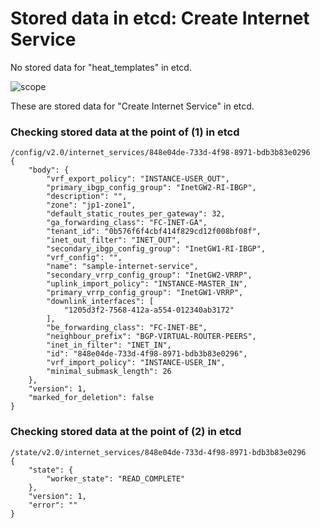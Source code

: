 # Stored data in etcd: Create Internet Service

No stored data for "heat_templates" in etcd.

![scope](../../images/esi_interface.011.png)

These are stored data for "Create Internet Service" in etcd.

### Checking stored data at the point of (1) in etcd

```
/config/v2.0/internet_services/848e04de-733d-4f98-8971-bdb3b83e0296
{
    "body": {
        "vrf_export_policy": "INSTANCE-USER_OUT", 
        "primary_ibgp_config_group": "InetGW2-RI-IBGP", 
        "description": "", 
        "zone": "jp1-zone1", 
        "default_static_routes_per_gateway": 32, 
        "ga_forwarding_class": "FC-INET-GA", 
        "tenant_id": "0b576f6f4cbf414f829cd12f008bf08f", 
        "inet_out_filter": "INET_OUT", 
        "secondary_ibgp_config_group": "InetGW1-RI-IBGP", 
        "vrf_config": "", 
        "name": "sample-internet-service", 
        "secondary_vrrp_config_group": "InetGW2-VRRP", 
        "uplink_import_policy": "INSTANCE-MASTER_IN", 
        "primary_vrrp_config_group": "InetGW1-VRRP", 
        "downlink_interfaces": [
            "1205d3f2-7568-412a-a554-012340ab3172"
        ], 
        "be_forwarding_class": "FC-INET-BE", 
        "neighbour_prefix": "BGP-VIRTUAL-ROUTER-PEERS", 
        "inet_in_filter": "INET_IN", 
        "id": "848e04de-733d-4f98-8971-bdb3b83e0296", 
        "vrf_import_policy": "INSTANCE-USER_IN", 
        "minimal_submask_length": 26
    }, 
    "version": 1, 
    "marked_for_deletion": false
}
```

### Checking stored data at the point of (2) in etcd

```
/state/v2.0/internet_services/848e04de-733d-4f98-8971-bdb3b83e0296
{
    "state": {
        "worker_state": "READ_COMPLETE"
    }, 
    "version": 1, 
    "error": ""
}
```
